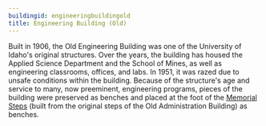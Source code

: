 ```yaml
---
buildingid: engineeringbuildingold
title: Engineering Building (Old)
---
```


Built in 1906, the Old Engineering Building was one of the University of Idaho's original structures. Over the years, the building has housed the Applied Science Department and the School of Mines, as well as engineering classrooms, offices, and labs. In 1951, it was razed due to unsafe conditions within the building. Because of the structure's age and service to many, now preeminent, engineering programs, pieces of the building were preserved as benches and placed at the foot of the <a href="/digital/campus/items/campus03039.html">Memorial Steps</a> (built from the original steps of the Old Administration Building) as benches.

